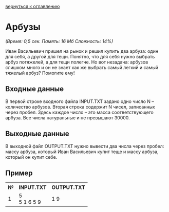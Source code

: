 <a href="/README.md">вернуться к оглавлению</a><br>

<h1>Арбузы</h1>
<i>(Время: 0,5&nbsp;сек. Память: 16 Мб&nbsp;Сложность: 14%)</i>

<p class=text>
Иван Васильевич пришел на рынок и решил купить два арбуза: один для себя, а другой для тещи. Понятно, что для себя нужно выбрать арбуз потяжелей, а для тещи полегче. Но вот незадача: арбузов слишком много и он не знает как же выбрать самый легкий и самый тяжелый арбуз? Помогите ему!
</p>

<h2>Входные данные</h2>

<p class=text>
В первой строке входного файла INPUT.TXT задано одно число N – количество арбузов. Вторая строка содержит N чисел, записанных через пробел. Здесь каждое число – это масса соответствующего арбуза. Все числа натуральные и не превышают 30000.
</p>

<h2>Выходные данные</h2>

<p class=text>
В выходной файл OUTPUT.TXT нужно вывести два числа через пробел: массу арбуза, который Иван Васильевич купит теще и массу арбуза, который он купит себе.
</p>

<h2>Пример</h2>

<table>
<tr><th>№</th><th>INPUT.TXT</th><th>OUTPUT.TXT</th></tr>
<tr><td>1</td><td>5<br>5 1 6 5 9</td><td>1 9</td></tr>
</table>